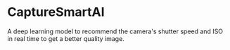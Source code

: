 # CaptureSmartAI
A deep learning model to recommend the camera's shutter speed and ISO in real time to get a better quality image.


